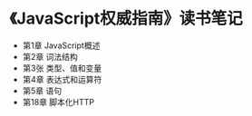 # 《JavaScript权威指南》读书笔记

* 第1章 JavaScript概述
* 第2章 词法结构
* 第3张 类型、值和变量
* 第4章 表达式和运算符
* 第5章 语句
* 第18章 脚本化HTTP
